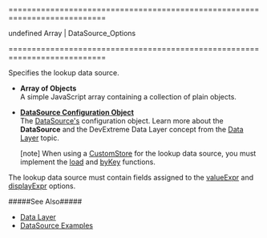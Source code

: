 <!--**
/*-------------------------------------------
    Auto-generated file. Do not modify.
-------------------------------------------

**-->
===========================================================================
<!--default-->undefined<!--/default-->
<!--type-->Array<any> | DataSource_Options<!--/type-->
===========================================================================

<!--shortDescription-->
Specifies the lookup data source.
<!--/shortDescription-->

<!--fullDescription-->
- **Array of Objects**       
A simple JavaScript array containing a collection of plain objects.

- [**DataSource Configuration Object**](/Documentation/ApiReference/Data_Layer/DataSource/Configuration/)       
The [DataSource's](/Documentation/ApiReference/Data_Layer/DataSource/) configuration object. Learn more about the **DataSource** and the DevExtreme Data Layer concept from the [Data Layer](/Documentation/Guide/Data_Layer/Data_Layer/) topic.

    [note] When using a [CustomStore](/Documentation/ApiReference/Data_Layer/CustomStore/) for the lookup data source, you must implement the [load](/Documentation/ApiReference/Data_Layer/CustomStore/Configuration/#load) and [byKey](/Documentation/ApiReference/Data_Layer/CustomStore/Configuration/#byKey) functions.

The lookup data source must contain fields assigned to the [valueExpr](/Documentation/ApiReference/UI_Widgets/dxFilterBuilder/Field/lookup/#valueExpr) and [displayExpr](/Documentation/ApiReference/UI_Widgets/dxFilterBuilder/Field/lookup/#displayExpr) options.

#####See Also#####
- [Data Layer](/Documentation/Guide/Data_Layer/Data_Layer/)
- [DataSource Examples](/Documentation/Guide/Data_Layer/Data_Source_Examples/)
<!--/fullDescription-->